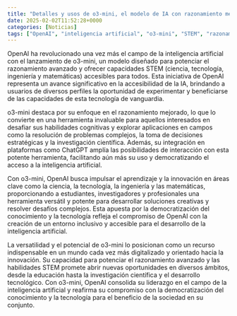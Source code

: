 ```yaml
---
title: "Detalles y usos de o3-mini, el modelo de IA con razonamiento mejorado y accesible para todos"
date: 2025-02-02T11:52:28+0000
categories: [Noticias]
tags: ["OpenAI", "inteligencia artificial", "o3-mini", "STEM", "razonamiento avanzado", "democratización", "tecnología."]
---
```


OpenAI ha revolucionado una vez más el campo de la inteligencia artificial con el lanzamiento de o3-mini, un modelo diseñado para potenciar el razonamiento avanzado y ofrecer capacidades STEM (ciencia, tecnología, ingeniería y matemáticas) accesibles para todos. Esta iniciativa de OpenAI representa un avance significativo en la accesibilidad de la IA, brindando a usuarios de diversos perfiles la oportunidad de experimentar y beneficiarse de las capacidades de esta tecnología de vanguardia.

o3-mini destaca por su enfoque en el razonamiento mejorado, lo que lo convierte en una herramienta invaluable para aquellos interesados en desafiar sus habilidades cognitivas y explorar aplicaciones en campos como la resolución de problemas complejos, la toma de decisiones estratégicas y la investigación científica. Además, su integración en plataformas como ChatGPT amplía las posibilidades de interacción con esta potente herramienta, facilitando aún más su uso y democratizando el acceso a la inteligencia artificial.

Con o3-mini, OpenAI busca impulsar el aprendizaje y la innovación en áreas clave como la ciencia, la tecnología, la ingeniería y las matemáticas, proporcionando a estudiantes, investigadores y profesionales una herramienta versátil y potente para desarrollar soluciones creativas y resolver desafíos complejos. Esta apuesta por la democratización del conocimiento y la tecnología refleja el compromiso de OpenAI con la creación de un entorno inclusivo y accesible para el desarrollo de la inteligencia artificial.

La versatilidad y el potencial de o3-mini lo posicionan como un recurso indispensable en un mundo cada vez más digitalizado y orientado hacia la innovación. Su capacidad para potenciar el razonamiento avanzado y las habilidades STEM promete abrir nuevas oportunidades en diversos ámbitos, desde la educación hasta la investigación científica y el desarrollo tecnológico. Con o3-mini, OpenAI consolida su liderazgo en el campo de la inteligencia artificial y reafirma su compromiso con la democratización del conocimiento y la tecnología para el beneficio de la sociedad en su conjunto.
    
